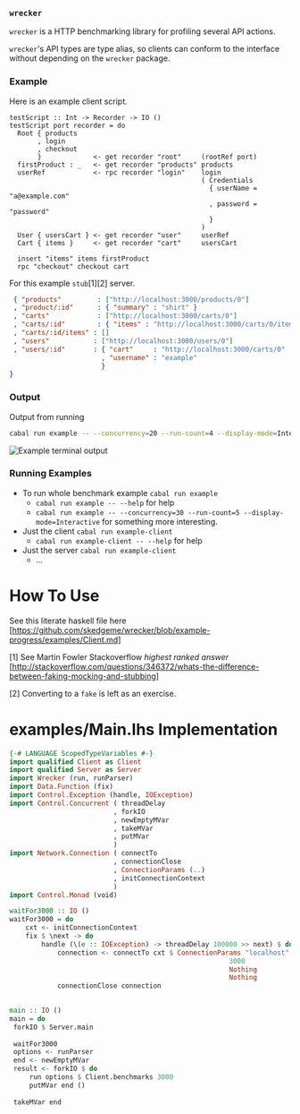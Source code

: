 ### `wrecker`
`wrecker` is a HTTP benchmarking library for profiling several API actions.

`wrecker`'s API types are type alias, so clients can conform to the interface without depending on the `wrecker` package. 

### Example

Here is an example client script.

```
testScript :: Int -> Recorder -> IO ()
testScript port recorder = do
  Root { products
       , login
       , checkout
       }             <- get recorder "root"     (rootRef port)
  firstProduct : _   <- get recorder "products" products
  userRef            <- rpc recorder "login"    login
                                                ( Credentials
                                                  { userName = "a@example.com"
                                                  , password = "password"
                                                  }
                                                )
  User { usersCart } <- get recorder "user"     userRef
  Cart { items }     <- get recorder "cart"     usersCart

  insert "items" items firstProduct
  rpc "checkout" checkout cart
```

For this example `stub`[1][2] server.

```json
 { "products"         : ["http://localhost:3000/products/0"]
 , "product/:id"      : { "summary" : "shirt" }
 , "carts"            : ["http://localhost:3000/carts/0"]
 , "carts/:id"        : { "items" : "http://localhost:3000/carts/0/items" }
 , "carts/:id/items" : []
 , "users"           : ["http://localhost:3000/users/0"]
 , "users/:id"       : { "cart"     : "http://localhost:3000/carts/0" 
                       , "username" : "example"
                       }
}
```

### Output

Output from running 

```bash
cabal run example -- --concurrency=20 --run-count=4 --display-mode=Interactive
```

![Example terminal output](/example.gif?raw=true "Example Terminal Output")


### Running Examples
 - To run whole benchmark example `cabal run example` 
   - `cabal run example -- --help` for help
   - `cabal run example -- --concurrency=30 --run-count=5 --display-mode=Interactive` for something more interesting.
 - Just the client `cabal run example-client `
   - `cabal run example-client -- --help` for help
 - Just the server `cabal run example-client` 
   - ...

# How To Use

See this literate haskell file here [https://github.com/skedgeme/wrecker/blob/example-progress/examples/Client.md] 

[1] See Martin Fowler Stackoverflow *highest ranked answer* [http://stackoverflow.com/questions/346372/whats-the-difference-between-faking-mocking-and-stubbing] 

[2] Converting to a `fake` is left as an exercise.

# examples/Main.lhs Implementation
```haskell
{-# LANGUAGE ScopedTypeVariables #-}
import qualified Client as Client
import qualified Server as Server
import Wrecker (run, runParser)
import Data.Function (fix)
import Control.Exception (handle, IOException)
import Control.Concurrent ( threadDelay
                          , forkIO
                          , newEmptyMVar
                          , takeMVar
                          , putMVar
                          )
import Network.Connection ( connectTo
                          , connectionClose
                          , ConnectionParams (..)
                          , initConnectionContext
                          )
import Control.Monad (void)

waitFor3000 :: IO ()
waitFor3000 = do 
    cxt <- initConnectionContext
    fix $ \next -> do 
        handle (\(e :: IOException) -> threadDelay 100000 >> next) $ do
            connection <- connectTo cxt $ ConnectionParams "localhost" 
                                                       3000 
                                                       Nothing 
                                                       Nothing
            connectionClose connection 
    

main :: IO ()
main = do 
 forkIO $ Server.main
 
 waitFor3000 
 options <- runParser
 end <- newEmptyMVar
 result <- forkIO $ do 
     run options $ Client.benchmarks 3000
     putMVar end ()
 
 takeMVar end
```


